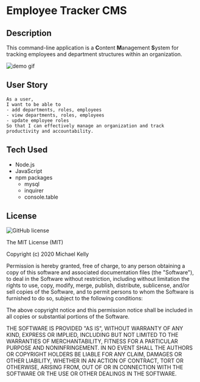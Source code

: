 # Employee Tracker CMS

## Description 

This command-line application is a **C**ontent **M**anagement **S**ystem for tracking employees and department structures within an organization. 

![demo gif](./assets/employee-tracker-cms.gif)

## User Story

```
As a user,
I want to be able to 
- add departments, roles, employees
- view departments, roles, employees
- update employee roles
So that I can effectively manage an organization and track productivity and accountability.
```

## Tech Used
- Node.js
- JavaScript
- npm packages
  - mysql
  - inquirer
  - console.table 


## License 

![GitHub license](https://img.shields.io/badge/license-MIT-blue.svg)

The MIT License (MIT)

Copyright (c) 2020 Michael Kelly

Permission is hereby granted, free of charge, to any person obtaining a copy of this software and associated documentation files (the "Software"), to deal in the Software without restriction, including without limitation the rights to use, copy, modify, merge, publish, distribute, sublicense, and/or sell copies of the Software, and to permit persons to whom the Software is furnished to do so, subject to the following conditions:

The above copyright notice and this permission notice shall be included in all copies or substantial portions of the Software.

THE SOFTWARE IS PROVIDED "AS IS", WITHOUT WARRANTY OF ANY KIND, EXPRESS OR IMPLIED, INCLUDING BUT NOT LIMITED TO THE WARRANTIES OF MERCHANTABILITY, FITNESS FOR A PARTICULAR PURPOSE AND NONINFRINGEMENT. IN NO EVENT SHALL THE AUTHORS OR COPYRIGHT HOLDERS BE LIABLE FOR ANY CLAIM, DAMAGES OR OTHER LIABILITY, WHETHER IN AN ACTION OF CONTRACT, TORT OR OTHERWISE, ARISING FROM, OUT OF OR IN CONNECTION WITH THE SOFTWARE OR THE USE OR OTHER DEALINGS IN THE SOFTWARE.
